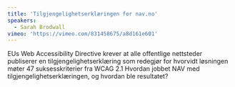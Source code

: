 ```yaml
---
title: 'Tilgjengelighetserklæringen for nav.no'
speakers:
  - Sarah Brodwall
vimeo: 'https://vimeo.com/831458675/a8d161e601'
---
```


EUs Web Accessibility Directive krever at alle offentlige nettsteder publiserer en tilgjengelighetserklæring som redegjør for hvorvidt løsningen møter 47 suksesskriterier fra WCAG 2.1 Hvordan jobbet NAV med tilgjengelighetserklæringen, og hvordan ble resultatet?